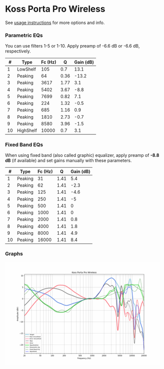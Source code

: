 # Koss Porta Pro Wireless
See [usage instructions](https://github.com/jaakkopasanen/AutoEq#usage) for more options and info.

### Parametric EQs
You can use filters 1-5 or 1-10. Apply preamp of -6.6 dB or -6.6 dB, respectively.

|   # | Type      |   Fc (Hz) |    Q |   Gain (dB) |
|-----|-----------|-----------|------|-------------|
|   1 | LowShelf  |       105 | 0.7  |        13.1 |
|   2 | Peaking   |        64 | 0.36 |       -13.2 |
|   3 | Peaking   |      3617 | 1.77 |         3.1 |
|   4 | Peaking   |      5402 | 3.67 |        -8.8 |
|   5 | Peaking   |      7699 | 0.82 |         7.1 |
|   6 | Peaking   |       224 | 1.32 |        -0.5 |
|   7 | Peaking   |       685 | 1.16 |         0.9 |
|   8 | Peaking   |      1810 | 2.73 |        -0.7 |
|   9 | Peaking   |      8580 | 3.96 |        -1.5 |
|  10 | HighShelf |     10000 | 0.7  |         3.1 |

### Fixed Band EQs
When using fixed band (also called graphic) equalizer, apply preamp of **-8.8 dB** (if available) and set gains manually with these parameters.

|   # | Type    |   Fc (Hz) |    Q |   Gain (dB) |
|-----|---------|-----------|------|-------------|
|   1 | Peaking |        31 | 1.41 |         5.4 |
|   2 | Peaking |        62 | 1.41 |        -2.3 |
|   3 | Peaking |       125 | 1.41 |        -4.6 |
|   4 | Peaking |       250 | 1.41 |        -5   |
|   5 | Peaking |       500 | 1.41 |         0   |
|   6 | Peaking |      1000 | 1.41 |         0   |
|   7 | Peaking |      2000 | 1.41 |         0.8 |
|   8 | Peaking |      4000 | 1.41 |         1.8 |
|   9 | Peaking |      8000 | 1.41 |         4.9 |
|  10 | Peaking |     16000 | 1.41 |         8.4 |

### Graphs
![](./Koss%20Porta%20Pro%20Wireless.png)
